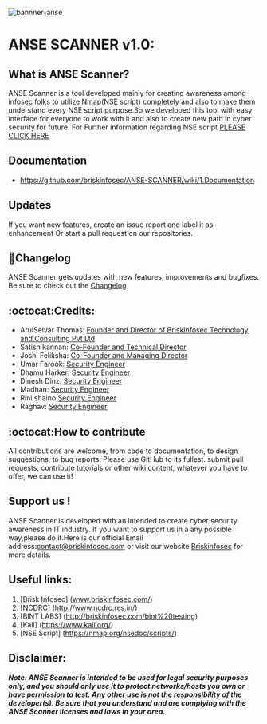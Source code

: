 
![bannner-anse](https://cloud.githubusercontent.com/assets/22318677/19919517/566b9436-a0f9-11e6-84b2-ae7b26b1b167.png)
# ANSE SCANNER v1.0:
## What is ANSE Scanner?
ANSE Scanner is a tool developed mainly for creating awareness among infosec folks to utilize Nmap(NSE script) completely 
and also to make them understand every NSE script purpose.So we developed this tool with easy interface for everyone to work 
with it and also to create new path in cyber security for future.
For Further information regarding  NSE script [PLEASE CLICK HERE](https://nmap.org/nsedoc/scripts/)

## Documentation
* https://github.com/briskinfosec/ANSE-SCANNER/wiki/1.Documentation

## Updates
If you want new features, create an issue report and label it as enhancement Or start a pull request on our repositories.

## :scroll:Changelog
ANSE Scanner gets updates with new features, improvements and bugfixes. Be sure to check out the [Changelog](https://github.com/briskinfosec/ANSE-SCANNER/wiki/2.Change-log)

## :octocat:Credits:
* ArulSelvar Thomas: [Founder and Director of BriskInfosec Technology and Consulting Pvt Ltd](https://in.linkedin.com/in/briskinfosec)
* Satish kannan: [Co-Founder and Technical Director](https://in.linkedin.com/in/briskinfosec)
* Joshi Feliksha: [Co-Founder and Managing Director](https://in.linkedin.com/in/briskinfosec)
* Umar Farook: [Security Engineer](https://in.linkedin.com/in/briskinfosec)
* Dhamu Harker: [Security Engineer](https://in.linkedin.com/in/briskinfosec)
* Dinesh Dinz: [Security Engineer](https://in.linkedin.com/in/briskinfosec)
* Madhan: [Security Engineer](https://in.linkedin.com/in/briskinfosec)
* Rini shaino  [Security Engineer](https://in.linkedin.com/in/briskinfosec)
* Raghav: [Security Engineer](https://in.linkedin.com/in/briskinfosec)



## :octocat:How to contribute
All contributions are welcome, from code to documentation, to design suggestions, to bug reports.
Please use GitHub to its fullest. submit pull requests, contribute tutorials or other wiki content, whatever 
you have to offer, we can use it!

## Support us !
ANSE Scanner is developed with an intended to create cyber security awareness in IT industry. If you want to support us 
in a any possible way,please do it.Here is our official Email address:contact@briskinfosec.com or visit our website [Briskinfosec](http://www.briksinfosec.com) for more details.

## Useful links:
 1. [Brisk Infosec] (www.briskinfosec.com/)
 2. [NCDRC] (http://www.ncdrc.res.in/)
 3. [BINT LABS] (http://briskinfosec.com/bint%20testing)
 4. [Kali] (https://www.kali.org/)
 5. [NSE Script] (https://nmap.org/nsedoc/scripts/)
 
## Disclaimer:

***Note: ANSE Scanner is intended to be used for legal security purposes only, and you should only use it to protect networks/hosts
you own or have permission to test. Any other use is not the responsibility of the developer(s). Be sure that you understand and
are complying with the ANSE Scanner licenses and laws in your area.***
